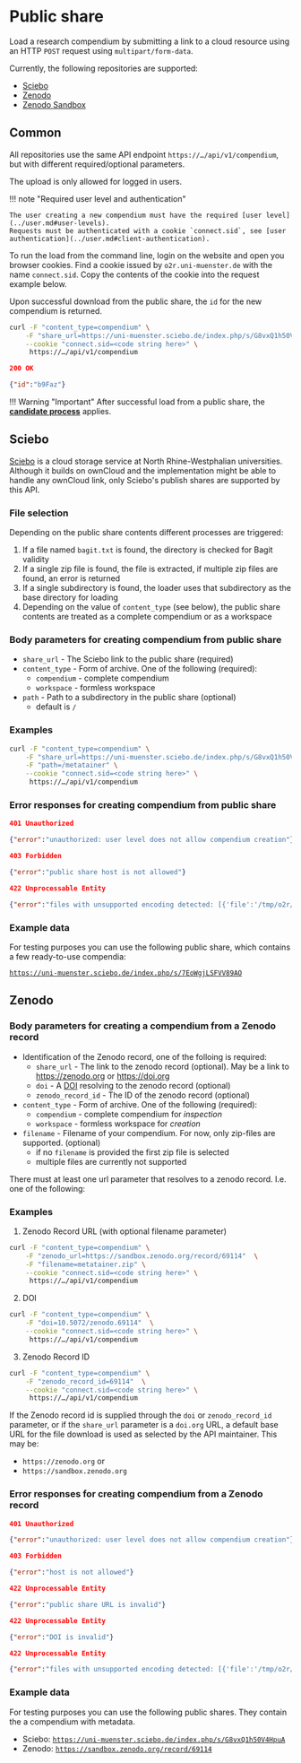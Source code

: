 # Public share

Load a research compendium by submitting a link to a cloud resource using an HTTP `POST` request using `multipart/form-data`.

Currently, the following repositories are supported:

- [Sciebo](https://sciebo.de)
- [Zenodo](https://zenodo.org)
- [Zenodo Sandbox](https://sandbox.zenodo.org)

## Common

All repositories use the same API endpoint `https://…/api/v1/compendium`, but with different required/optional parameters.

The upload is only allowed for logged in users.

!!! note "Required user level and authentication"

    The user creating a new compendium must have the required [user level](../user.md#user-levels).
    Requests must be authenticated with a cookie `connect.sid`, see [user authentication](../user.md#client-authentication).

To run the load from the command line, login on the website and open you browser cookies.
Find a cookie issued by `o2r.uni-muenster.de` with the name `connect.sid`.
Copy the contents of the cookie into the request example below.

Upon successful download from the public share, the `id` for the new compendium is returned.

```bash
curl -F "content_type=compendium" \
    -F "share_url=https://uni-muenster.sciebo.de/index.php/s/G8vxQ1h50V4HpuA"  \
    --cookie "connect.sid=<code string here>" \
     https://…/api/v1/compendium
```

```json
200 OK

{"id":"b9Faz"}
```

!!! Warning "Important"
    After successful load from a public share, the **[candidate process](upload.md#candidate-process)** applies.

## Sciebo

[Sciebo](http://www.sciebo.de/en/about/index.html) is a cloud storage service at North Rhine-Westphalian universities.
Although it builds on ownCloud and the implementation might be able to handle any ownCloud link, only Sciebo's publish shares are supported by this API. 

### File selection

Depending on the public share contents different processes are triggered:

1. If a file named `bagit.txt` is found, the directory is checked for Bagit validity
2. If a single zip file is found, the file is extracted, if multiple zip files are found, an error is returned
3. If a single subdirectory is found, the loader uses that subdirectory as the base directory for loading
4. Depending on the value of `content_type` (see below), the public share contents are treated as a complete compendium or as a  workspace

### Body parameters for creating compendium from public share

- `share_url` - The Sciebo link to the public share (required)
- `content_type` - Form of archive. One of the following (required):
    - `compendium` - complete compendium
    - `workspace` - formless workspace
- `path` - Path to a subdirectory in the public share (optional)
    - default is `/`

### Examples

```bash
curl -F "content_type=compendium" \
    -F "share_url=https://uni-muenster.sciebo.de/index.php/s/G8vxQ1h50V4HpuA"  \
    -F "path=/metatainer" \
    --cookie "connect.sid=<code string here>" \
     https://…/api/v1/compendium
```

### Error responses for creating compendium from public share

```json
401 Unauthorized

{"error":"unauthorized: user level does not allow compendium creation"}
```

```json
403 Forbidden

{"error":"public share host is not allowed"}
```

```json
422 Unprocessable Entity

{"error":"files with unsupported encoding detected: [{'file':'/tmp/o2r/compendium/ejpmi/data/test.txt','encoding':'Shift_JIS'}]"}
```

### Example data

For testing purposes you can use the following public share, which contains a few ready-to-use compendia:

[`https://uni-muenster.sciebo.de/index.php/s/7EoWgjLSFVV89AO`](https://uni-muenster.sciebo.de/index.php/s/7EoWgjLSFVV89AO)

## Zenodo

### Body parameters for creating a compendium from a Zenodo record

- Identification of the Zenodo record, one of the folloing is required:
    - `share_url` - The link to the zenodo record (optional). May be a link to https://zenodo.org or https://doi.org
    - `doi` - A [DOI](https://doi.org) resolving to the zenodo record (optional)
    - `zenodo_record_id` - The ID of the zenodo record (optional)
- `content_type` - Form of archive. One of the following (required):
    - `compendium` - complete compendium for _inspection_
    - `workspace` - formless workspace for _creation_
- `filename` - Filename of your compendium. For now, only zip-files are supported. (optional)
    - if no `filename` is provided the first zip file is selected
    - multiple files are currently not supported

There must at least one url parameter that resolves to a zenodo record. I.e. one of the following:

### Examples

1. Zenodo Record URL (with optional filename parameter)

```bash
curl -F "content_type=compendium" \
    -F "zenodo_url=https://sandbox.zenodo.org/record/69114"  \
    -F "filename=metatainer.zip" \
    --cookie "connect.sid=<code string here>" \
     https://…/api/v1/compendium
```

2. DOI

```bash
curl -F "content_type=compendium" \
    -F "doi=10.5072/zenodo.69114"  \
    --cookie "connect.sid=<code string here>" \
     https://…/api/v1/compendium
```

3. Zenodo Record ID

```bash
curl -F "content_type=compendium" \
    -F "zenodo_record_id=69114"  \
    --cookie "connect.sid=<code string here>" \
     https://…/api/v1/compendium
```
If the Zenodo record id is supplied through the `doi` or `zenodo_record_id` parameter, or if the `share_url` parameter is a `doi.org` URL, a default base URL for the file download is used as selected by the API maintainer. This may be:

- `https://zenodo.org` or
- `https://sandbox.zenodo.org`

### Error responses for creating compendium from a Zenodo record

```json
401 Unauthorized

{"error":"unauthorized: user level does not allow compendium creation"}
```

```json
403 Forbidden

{"error":"host is not allowed"}
```

```json
422 Unprocessable Entity

{"error":"public share URL is invalid"}
```

```json
422 Unprocessable Entity

{"error":"DOI is invalid"}
```

```json
422 Unprocessable Entity

{"error":"files with unsupported encoding detected: [{'file':'/tmp/o2r/compendium/ejpmi/data/test.txt','encoding':'Shift_JIS'}]"}
```

### Example data

For testing purposes you can use the following public shares.
They contain the a compendium with metadata.

- Sciebo: [`https://uni-muenster.sciebo.de/index.php/s/G8vxQ1h50V4HpuA`](https://uni-muenster.sciebo.de/index.php/s/G8vxQ1h50V4HpuA)
- Zenodo: [`https://sandbox.zenodo.org/record/69114`](https://sandbox.zenodo.org/record/69114)

